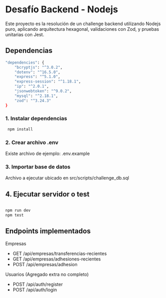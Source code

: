 # Desafío Backend - Nodejs
Este proyecto es la resolución de un challenge backend utilizando Nodejs puro, aplicando arquitectura hexagonal, validaciones con Zod, y pruebas unitarias con Jest.

## Dependencias 
```bash
"dependencies": {
    "bcryptjs": "^3.0.2",
    "dotenv": "^16.5.0",
    "express": "^5.1.0",
    "express-session": "^1.18.1",
    "ip": "^2.0.1",
    "jsonwebtoken": "^9.0.2",
    "mysql": "^2.18.1",
    "zod": "^3.24.3"
}
```

### 1. Instalar dependencias  
```bash
 npm install
```

### 2. Crear archivo .env
 Existe archivo de ejemplo: .env.example

### 3. Importar base de datos 
 Archivo a ejecutar ubicado en src/scripts/challenge_db.sql

## 4. Ejecutar servidor o test
``` bash

npm run dev 
npm test

```

## Endpoints implementados

Empresas

- GET /api/empresas/transferencias-recientes
- GET /api/empresas/adhesiones-recientes
- POST /api/empresas/adhesion


Usuarios (Agregado extra no completo)

- POST /api/auth/register 
- POST /api/auth/login

